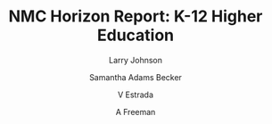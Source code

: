---
layout: leaf-node
title: "NMC Horizon Report: K-12 Higher Education"
title-url: "http://cdn.nmc.org/media/2015-nmc-horizon-report-k12-EN.pdf"
author: ["Larry Johnson","Samantha Adams Becker","V Estrada","A Freeman"]
groups: introduction-to-edtech
categories: survey-of-edtech
topics: introductory-resources
summary: >
    The K-12 focused report content is a collaboration of the New Media Consortium (NMC) and Educause
    Learning Initiative (ELI), an Educause Program.  The topics addressed are: long-term,
    medium-term, and short-term trends in technology; solvable challenges, difficult
    challenges, and "wicked" challenges; and, developments in technology with a one,
    three, and five year adoption timeline.  The report is extensively footnoted.
cite: >
    New Media Consortium, & EDUCAUSE Learning Initiative. (2015). The NMC Horizon Report: 2015 K-12 Edition. Austin, TX: The New Media Consortium.
pub-date: 2015-01-01
added-date: 2017-04-20
resource-type: pdf-document
---